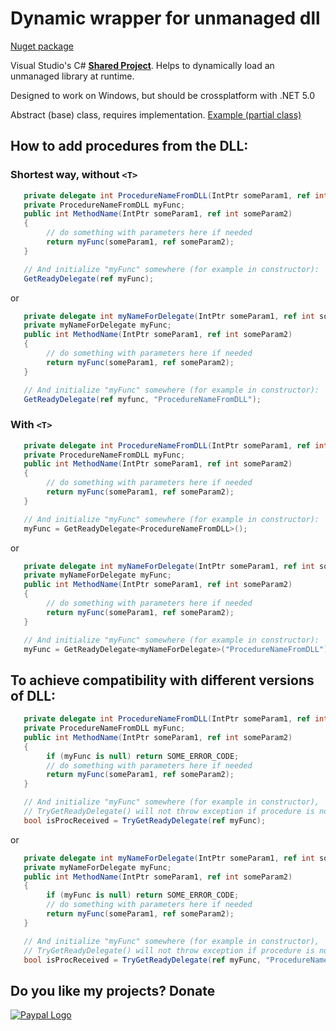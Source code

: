 # Dynamic wrapper for unmanaged dll
[Nuget package](https://www.nuget.org/packages/a-tg.UnmanagedLibWrap/)

Visual Studio's C# [**Shared Project**](https://github.com/A-tG/Voicemeeter-Remote-API-dll-dynamic-wrapper/wiki/Useful-Info#how-to-useadd-a-visual-studio-shared-project). Helps to dynamically load an unmanaged library at runtime. 

Designed to work on Windows, but should be crossplatform with .NET 5.0
 
Abstract (base) class, requires implementation. [Example (partial class)](https://github.com/A-tG/Voicemeeter-Remote-API-dll-dynamic-wrapper/blob/main/voicemeeter%20remote%20api%20wrap/RemoteApiWrapper%20partial/GetParameters.cs)

## How to add procedures from the DLL:
### Shortest way, without `<T>`
```csharp
   private delegate int ProcedureNameFromDLL(IntPtr someParam1, ref int someParam2);
   private ProcedureNameFromDLL myFunc;
   public int MethodName(IntPtr someParam1, ref int someParam2)
   {
        // do something with parameters here if needed
        return myFunc(someParam1, ref someParam2);
   }

   // And initialize "myFunc" somewhere (for example in constructor):
   GetReadyDelegate(ref myFunc);
```
or
```csharp
   private delegate int myNameForDelegate(IntPtr someParam1, ref int someParam2);
   private myNameForDelegate myFunc;
   public int MethodName(IntPtr someParam1, ref int someParam2)
   {
        // do something with parameters here if needed
        return myFunc(someParam1, ref someParam2);
   }

   // And initialize "myFunc" somewhere (for example in constructor):
   GetReadyDelegate(ref myfunc, "ProcedureNameFromDLL");
```
### With `<T>`
```csharp
   private delegate int ProcedureNameFromDLL(IntPtr someParam1, ref int someParam2);
   private ProcedureNameFromDLL myFunc;
   public int MethodName(IntPtr someParam1, ref int someParam2)
   {
        // do something with parameters here if needed
        return myFunc(someParam1, ref someParam2);
   }

   // And initialize "myFunc" somewhere (for example in constructor):
   myFunc = GetReadyDelegate<ProcedureNameFromDLL>();
```
or
```csharp
   private delegate int myNameForDelegate(IntPtr someParam1, ref int someParam2);
   private myNameForDelegate myFunc;
   public int MethodName(IntPtr someParam1, ref int someParam2)
   {
        // do something with parameters here if needed
        return myFunc(someParam1, ref someParam2);
   }

   // And initialize "myFunc" somewhere (for example in constructor):
   myFunc = GetReadyDelegate<myNameForDelegate>("ProcedureNameFromDLL");
```
## To achieve compatibility with different versions of DLL:
```csharp
   private delegate int ProcedureNameFromDLL(IntPtr someParam1, ref int someParam2);
   private ProcedureNameFromDLL myFunc;
   public int MethodName(IntPtr someParam1, ref int someParam2)
   {
        if (myFunc is null) return SOME_ERROR_CODE;
        // do something with parameters here if needed
        return myFunc(someParam1, ref someParam2);
   }

   // And initialize "myFunc" somewhere (for example in constructor),
   // TryGetReadyDelegate() will not throw exception if procedure is not found:
   bool isProcReceived = TryGetReadyDelegate(ref myFunc);
```
or
```csharp
   private delegate int myNameForDelegate(IntPtr someParam1, ref int someParam2);
   private myNameForDelegate myFunc;
   public int MethodName(IntPtr someParam1, ref int someParam2)
   {
        if (myFunc is null) return SOME_ERROR_CODE;
        // do something with parameters here if needed
        return myFunc(someParam1, ref someParam2);
   }

   // And initialize "myFunc" somewhere (for example in constructor),
   // TryGetReadyDelegate() will not throw exception if procedure is not found:
   bool isProcReceived = TryGetReadyDelegate(ref myFunc, "ProcedureNameFromDLL");
```

## Do you like my projects? Donate
[![Paypal Logo](https://www.paypalobjects.com/webstatic/paypalme/images/pp_logo_small.png)](https://www.paypal.me/atgDeveloperMusician/5)

